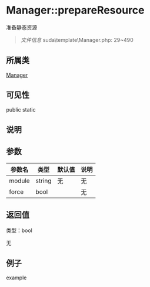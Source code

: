 # Manager::prepareResource

准备静态资源

> *文件信息* suda\template\Manager.php: 29~490

## 所属类 

[Manager](../Manager.md)

## 可见性

 public static

## 说明




## 参数


| 参数名 | 类型 | 默认值 | 说明 |
|--------|-----|-------|-------|
| module |  string | 无 | 无 |
| force |  bool |  | 无 |



## 返回值

类型：bool

无



## 例子

example